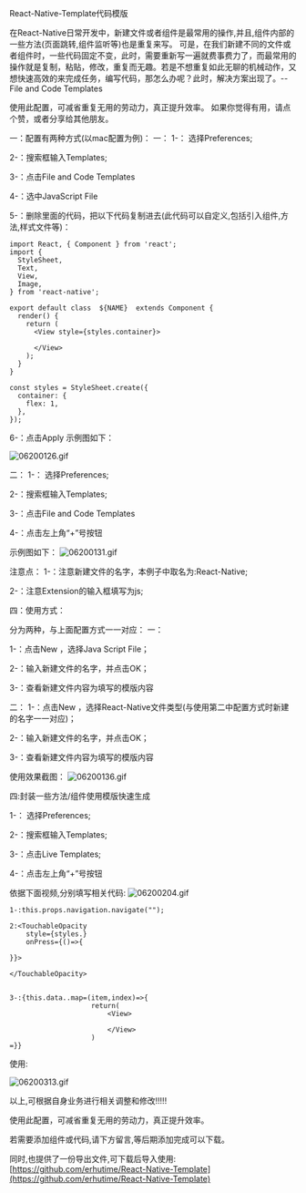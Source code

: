 React-Native-Template代码模版

在React-Native日常开发中，新建文件或者组件是最常用的操作,并且,组件内部的一些方法(页面跳转,组件监听等)也是重复来写。
可是，在我们新建不同的文件或者组件时，一些代码固定不变，此时，需要重新写一遍就费事费力了，而最常用的操作就是复制，粘贴，修改，重复而无趣。若是不想重复如此无聊的机械动作，又想快速高效的来完成任务，编写代码，那怎么办呢？此时，解决方案出现了。--File and Code Templates

使用此配置，可减省重复无用的劳动力，真正提升效率。
如果你觉得有用，请点个赞，或者分享给其他朋友。

一：配置有两种方式(以mac配置为例)：
一：
1-： 选择Preferences;

2-：搜索框输入Templates;

3-：点击File and Code Templates

4-：选中JavaScript File

5-：删除里面的代码，把以下代码复制进去(此代码可以自定义,包括引入组件,方法,样式文件等)：
```
import React, { Component } from 'react';
import {
  StyleSheet,
  Text,
  View,
  Image,
} from 'react-native';

export default class  ${NAME}  extends Component {
  render() {
    return (
      <View style={styles.container}>
       
      </View>
    );
  }
}

const styles = StyleSheet.create({
  container: {
    flex: 1,
  },
});
```
6-：点击Apply
示例图如下：

![06200126.gif](https://upload-images.jianshu.io/upload_images/4803284-c12f8892290b485c.gif?imageMogr2/auto-orient/strip)


二：
1-： 选择Preferences;

2-：搜索框输入Templates;

3-：点击File and Code Templates

4-：点击左上角“+”号按钮

示例图如下：
![06200131.gif](https://upload-images.jianshu.io/upload_images/4803284-2e08051b1f56d466.gif?imageMogr2/auto-orient/strip)


注意点：
1-：注意新建文件的名字，本例子中取名为:React-Native;

2-：注意Extension的输入框填写为js;


四：使用方式：

分为两种，与上面配置方式一一对应：
一：

1-：点击New ，选择Java Script File；

2-：输入新建文件的名字，并点击OK；

3-：查看新建文件内容为填写的模版内容

二：
1-：点击New ，选择React-Native文件类型(与使用第二中配置方式时新建的名字一一对应)；

2-：输入新建文件的名字，并点击OK；

3-：查看新建文件内容为填写的模版内容

使用效果截图：
![06200136.gif](https://upload-images.jianshu.io/upload_images/4803284-d851c7508c145c04.gif?imageMogr2/auto-orient/strip)



四:封装一些方法/组件使用模版快速生成

1-： 选择Preferences;

2-：搜索框输入Templates;

3-：点击Live Templates;

4-：点击左上角“+”号按钮

依据下面视频,分别填写相关代码:
![06200204.gif](https://upload-images.jianshu.io/upload_images/4803284-6caa6dd092b3ee8b.gif?imageMogr2/auto-orient/strip)



```
1-:this.props.navigation.navigate("");

2:<TouchableOpacity 
    style={styles.}
    onPress={()=>{
    
}}>
    
</TouchableOpacity>


3-:{this.data..map=(item,index)=>{
                    return(
                        <View>
                        
                        </View>
                    )
=}}
```


使用:

![06200313.gif](https://upload-images.jianshu.io/upload_images/4803284-b9af94916c1d616f.gif?imageMogr2/auto-orient/strip)



以上,可根据自身业务进行相关调整和修改!!!!!

使用此配置，可减省重复无用的劳动力，真正提升效率。


若需要添加组件或代码,请下方留言,等后期添加完成可以下载。


同时,也提供了一份导出文件,可下载后导入使用:
[https://github.com/erhutime/React-Native-Template](https://github.com/erhutime/React-Native-Template)


